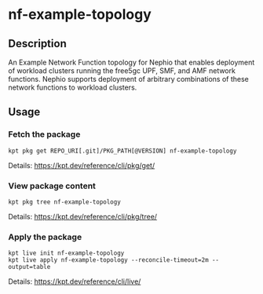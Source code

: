 # nf-example-topology

## Description
An Example Network Function topology for Nephio that enables deployment of workload clusters 
running the free5gc UPF, SMF, and AMF network functions. Nephio supports deployment of arbitrary combinations
of these network functions to workload clusters.

## Usage

### Fetch the package
`kpt pkg get REPO_URI[.git]/PKG_PATH[@VERSION] nf-example-topology`

Details: https://kpt.dev/reference/cli/pkg/get/

### View package content
`kpt pkg tree nf-example-topology`

Details: https://kpt.dev/reference/cli/pkg/tree/

### Apply the package
```
kpt live init nf-example-topology
kpt live apply nf-example-topology --reconcile-timeout=2m --output=table
```
Details: https://kpt.dev/reference/cli/live/
